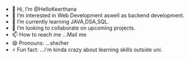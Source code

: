 - 👋 Hi, I’m @HelloKeerthana
- 👀 I’m interested in Web Development aswell as backend development.
- 🌱 I’m currently learning JAVA,DSA,SQL.
- 💞️ I’m looking to collaborate on upcoming projects.
- 📫 How to reach me ...Mail me
- 😄 Pronouns: ...she/her
- ⚡ Fun fact: ...i'm kinda crazy about learning skills outside uni.



